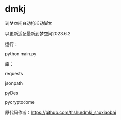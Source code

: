 # dmkj
到梦空间自动抢活动脚本

以更新适配最新到梦空间2023.6.2

运行：

python main.py

库：

requests

jsonpath

pyDes

pycryptodome


原代码作者：https://github.com/thshu/dmkj_shuxiaobai
